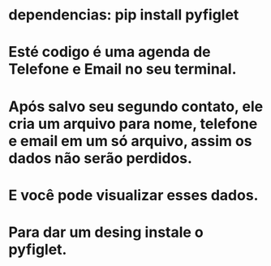 # dependencias: pip install pyfiglet

# Esté codigo é uma agenda de Telefone e Email no seu terminal.
# Após salvo seu segundo contato, ele cria um arquivo para nome, telefone e email em um só arquivo, assim os dados não serão perdidos.
# E você pode visualizar esses dados.
# Para dar um desing instale o pyfiglet.
